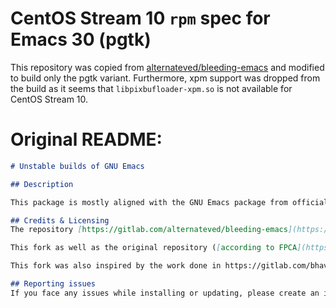# CentOS Stream 10 `rpm` spec for Emacs 30 (pgtk)

This repository was copied from [alternateved/bleeding-emacs](https://gitlab.com/alternateved/bleeding-emacs) and modified to build only the pgtk variant. Furthermore, xpm support was dropped from the build as it seems that `libpixbufloader-xpm.so` is not available for CentOS Stream 10.

# Original README:

```md
# Unstable builds of GNU Emacs

## Description

This package is mostly aligned with the GNU Emacs package from official Fedora repositories from https://src.fedoraproject.org/rpms/emacs

## Credits & Licensing
The repository [https://gitlab.com/alternateved/bleeding-emacs](https://gitlab.com/alternateved/bleeding-emacs) containing build recipes for [bleeding-emacs COPR](https://copr.fedorainfracloud.org/coprs/alternateved/bleeding-emacs) is a fork of [https://src.fedoraproject.org/rpms/emacs](https://src.fedoraproject.org/rpms/emacs).

This fork as well as the original repository ([according to FPCA](https://fedoraproject.org/wiki/Legal:Fedora_Project_Contributor_Agreement#Other_FAQs)) are licensed under MIT License. See [LICENSE](https://gitlab.com/alternateved/bleeding-emacs/-/blob/master/LICENSE) for the full license text.

This fork was also inspired by the work done in https://gitlab.com/bhavin192/emacs-pretest-rpm/ and https://gitlab.com/stephanos_komnenos/emacs-pgtk-nativecomp-copr repositories.

## Reporting issues
If you face any issues while installing or updating, please create an issue on [GitLab repository here](https://gitlab.com/alternateved/bleeding-emacs).
```
